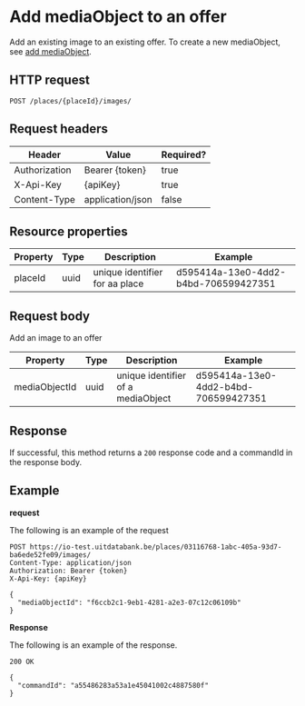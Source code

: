 ---
---

# Add mediaObject to an offer
Add an existing image to an existing offer. To create a new mediaObject, see [add mediaObject](/images/image-post).

## HTTP request

```
POST /places/{placeId}/images/
```

## Request headers

| Header        | Value            | Required? |
| ------------- | ---------------- | --------- |
| Authorization | Bearer {token}   | true      |
| X-Api-Key     | {apiKey}         | true      |
| Content-Type  | application/json | false     |

## Resource properties

| Property	| Type | Description | Example |
|--|--|--|--|
| placeId	| uuid | unique identifier for aa place | d595414a-13e0-4dd2-b4bd-706599427351 |

## Request body

Add an image to an offer

| Property	| Type | Description | Example |
|--|--|--|--|
| mediaObjectId	| uuid | unique identifier of a mediaObject | d595414a-13e0-4dd2-b4bd-706599427351 |

## Response

If successful, this method returns a `200` response code and a commandId in the response body.

## Example

**request**

The following is an example of the request

```
POST https://io-test.uitdatabank.be/places/03116768-1abc-405a-93d7-ba6ede52fe09/images/
Content-Type: application/json
Authorization: Bearer {token}
X-Api-Key: {apiKey}

{
  "mediaObjectId": "f6ccb2c1-9eb1-4281-a2e3-07c12c06109b"
}
```

**Response**

The following is an example of the response.

```
200 OK

{
  "commandId": "a55486283a53a1e45041002c4887580f"
}
```
